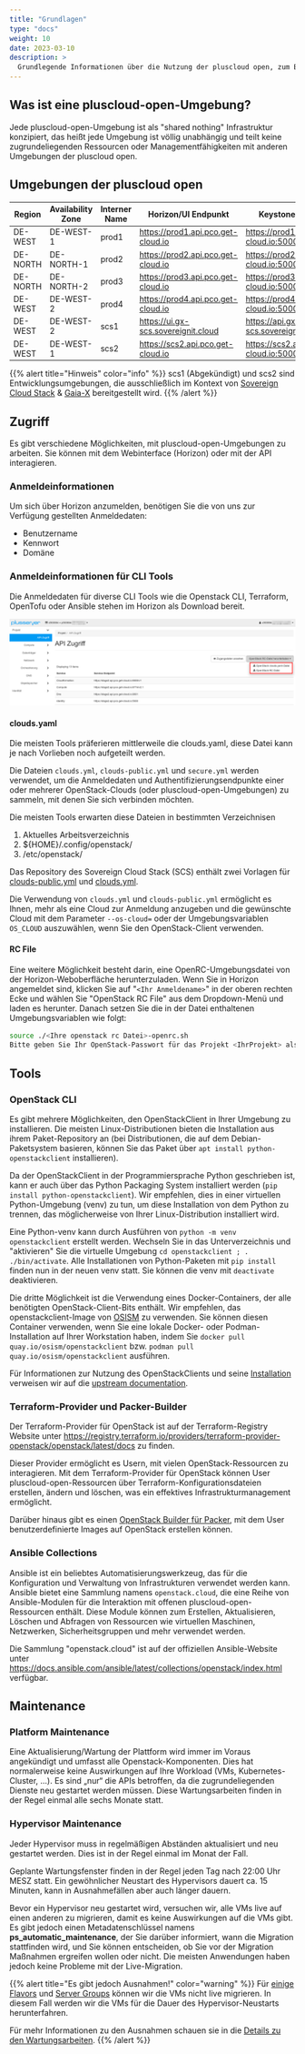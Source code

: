 ```yaml
---
title: "Grundlagen"
type: "docs"
weight: 10
date: 2023-03-10
description: >
  Grundlegende Informationen über die Nutzung der pluscloud open, zum Beispiel: Umgebungen, Api/UI Endpunkte, Anmeldung
---
```


## Was ist eine pluscloud-open-Umgebung?

Jede pluscloud-open-Umgebung ist als "shared nothing" Infrastruktur konzipiert, das heißt jede Umgebung ist völlig unabhängig und teilt keine zugrundeliegenden Ressourcen oder Managementfähigkeiten mit anderen Umgebungen der pluscloud open.

## Umgebungen der pluscloud open

| Region   | Availability Zone | Interner Name | Horizon/UI Endpunkt                   | Keystone Endpunkt                           | Lebenszyklus |
|----------|-------------------|---------------|---------------------------------------|---------------------------------------------|--------------|
| DE-WEST  | DE-WEST-1         | prod1         | <https://prod1.api.pco.get-cloud.io>  | <https://prod1.api.pco.get-cloud.io:5000>   | Aktiv        |
| DE-NORTH | DE-NORTH-1        | prod2         | <https://prod2.api.pco.get-cloud.io>  | <https://prod2.api.pco.get-cloud.io:5000>   | Aktiv        |
| DE-NORTH | DE-NORTH-2        | prod3         | <https://prod3.api.pco.get-cloud.io>  | <https://prod3.api.pco.get-cloud.io:5000>   | Aktiv        |
| DE-WEST  | DE-WEST-2         | prod4         | <https://prod4.api.pco.get-cloud.io>  | <https://prod4.api.pco.get-cloud.io:5000>   | Aktiv        |
| DE-WEST  | DE-WEST-2         | scs1          | <https://ui.gx-scs.sovereignit.cloud> | <https://api.gx-scs.sovereignit.cloud:5000> | Abgekündigt  |
| DE-WEST  | DE-WEST-1         | scs2          | <https://scs2.api.pco.get-cloud.io>   | <https://scs2.api.pco.get-cloud.io:5000>    | Aktiv        |

{{% alert title="Hinweis" color="info" %}}
scs1 (Abgekündigt) und scs2 sind Entwicklungsumgebungen, die ausschließlich im Kontext von [Sovereign Cloud Stack](https://scs.community) & [Gaia-X](https://gaia-x.eu) bereitgestellt wird.
{{% /alert %}}

## Zugriff

Es gibt verschiedene Möglichkeiten, mit pluscloud-open-Umgebungen zu arbeiten. Sie können mit dem Webinterface (Horizon) oder mit der API interagieren.

### Anmeldeinformationen

Um sich über Horizon anzumelden, benötigen Sie die von uns zur Verfügung gestellten Anmeldedaten:

* Benutzername
* Kennwort
* Domäne

### Anmeldeinformationen für CLI Tools

Die Anmeldedaten für diverse CLI Tools wie die Openstack CLI, Terraform, OpenTofu oder Ansible stehen im Horizon als Download bereit.

![Download Credential Files](./download_credentials.png)

#### clouds.yaml

Die meisten Tools präferieren mittlerweile die clouds.yaml, diese Datei kann je nach Vorlieben noch aufgeteilt werden.

Die Dateien `clouds.yml`, `clouds-public.yml` und `secure.yml` werden verwendet, um die Anmeldedaten und Authentifizierungsendpunkte einer oder mehrerer OpenStack-Clouds (oder pluscloud-open-Umgebungen) zu sammeln, mit denen Sie sich verbinden möchten.

Die meisten Tools erwarten diese Dateien in bestimmten Verzeichnisen

1. Aktuelles Arbeitsverzeichnis
2. ${HOME}/.config/openstack/
3. /etc/openstack/

Das Repository des Sovereign Cloud Stack (SCS) enthält zwei Vorlagen für [clouds-public.yml](https://github.com/SovereignCloudStack/docs/blob/main/community/cloud-resources/clouds-public.yaml) und [clouds.yml](https://github.com/SovereignCloudStack/docs/blob/main/community/cloud-resources/clouds.yaml.sample).

Die Verwendung von `clouds.yml` und `clouds-public.yml` ermöglicht es Ihnen, mehr als eine Cloud zur Anmeldung anzugeben und die gewünschte Cloud mit dem Parameter `--os-cloud=` oder der Umgebungsvariablen `OS_CLOUD` auszuwählen, wenn Sie den OpenStack-Client verwenden.

#### RC File

Eine weitere Möglichkeit besteht darin, eine OpenRC-Umgebungsdatei von der Horizon-Weboberfläche herunterzuladen. Wenn Sie in Horizon angemeldet sind, klicken Sie auf "`<Ihr Anmeldename>`" in der oberen rechten Ecke und wählen Sie "OpenStack RC File" aus dem Dropdown-Menü und laden es herunter.
Danach setzen Sie die in der Datei enthaltenen Umgebungsvariablen wie folgt:

```bash
source ./<Ihre openstack rc Datei>-openrc.sh
Bitte geben Sie Ihr OpenStack-Passwort für das Projekt <IhrProjekt> als Benutzer <Ihr Anmeldename> ein
```

## Tools

### OpenStack CLI

Es gibt mehrere Möglichkeiten, den OpenStackClient in Ihrer Umgebung zu installieren. Die meisten Linux-Distributionen bieten die Installation aus ihrem Paket-Repository an (bei Distributionen, die auf dem Debian-Paketsystem basieren, können Sie das Paket über `apt install python-openstackclient` installieren).

Da der OpenStackClient in der Programmiersprache Python geschrieben ist, kann er auch über das Python Packaging System installiert werden (`pip install python-openstackclient`). Wir empfehlen, dies in einer virtuellen Python-Umgebung (venv) zu tun, um diese Installation von dem Python zu trennen, das möglicherweise von Ihrer Linux-Distribution installiert wird.

Eine Python-venv kann durch Ausführen von `python -m venv openstackclient` erstellt werden. Wechseln Sie in das Unterverzeichnis und "aktivieren" Sie die virtuelle Umgebung `cd openstackclient ; . ./bin/activate`. Alle Installationen von Python-Paketen mit `pip install` finden nun in der neuen venv statt. Sie können die venv mit `deactivate` deaktivieren.

Die dritte Möglichkeit ist die Verwendung eines Docker-Containers, der alle benötigten OpenStack-Client-Bits enthält. Wir empfehlen, das openstackclient-Image von [OSISM](https://osism.tech/de) zu verwenden. Sie können diesen Container verwenden, wenn Sie eine lokale Docker- oder Podman-Installation auf Ihrer Workstation haben, indem Sie `docker pull quay.io/osism/openstackclient` bzw. `podman pull quay.io/osism/openstackclient` ausführen.

Für Informationen zur Nutzung des OpenStackClients und seine [Installation](https://docs.openstack.org/newton/user-guide/common/cli-install-openstack-command-line-clients.html) verweisen wir auf die [upstream documentation](https://docs.openstack.org/python-openstackclient/latest/index.html).

### Terraform-Provider und Packer-Builder

Der Terraform-Provider für OpenStack ist auf der Terraform-Registry Website unter <https://registry.terraform.io/providers/terraform-provider-openstack/openstack/latest/docs> zu finden.

Dieser Provider ermöglicht es Usern, mit vielen OpenStack-Ressourcen zu interagieren. Mit dem Terraform-Provider für OpenStack können User pluscloud-open-Ressourcen über Terraform-Konfigurationsdateien erstellen, ändern und löschen, was ein effektives Infrastrukturmanagement ermöglicht.

Darüber hinaus gibt es einen [OpenStack Builder für Packer](https://developer.hashicorp.com/packer/plugins/builders/openstack), mit dem User benutzerdefinierte Images auf OpenStack erstellen können.

### Ansible Collections

Ansible ist ein beliebtes Automatisierungswerkzeug, das für die Konfiguration und Verwaltung von Infrastrukturen verwendet werden kann. Ansible bietet eine Sammlung namens `openstack.cloud`, die eine Reihe von Ansible-Modulen für die Interaktion mit offenen pluscloud-open-Ressourcen enthält. Diese Module können zum Erstellen, Aktualisieren, Löschen und Abfragen von Ressourcen wie virtuellen Maschinen, Netzwerken, Sicherheitsgruppen und mehr verwendet werden.

Die Sammlung "openstack.cloud" ist auf der offiziellen Ansible-Website unter <https://docs.ansible.com/ansible/latest/collections/openstack/index.html> verfügbar.

## Maintenance

### Platform Maintenance

Eine Aktualisierung/Wartung der Plattform wird immer im Voraus angekündigt und umfasst alle Openstack-Komponenten. Dies hat normalerweise keine Auswirkungen auf Ihre Workload (VMs, Kubernetes-Cluster, ...). Es sind „nur“ die APIs betroffen, da die zugrundeliegenden Dienste neu gestartet werden müssen. Diese Wartungsarbeiten finden in der Regel einmal alle sechs Monate statt.

### Hypervisor Maintenance

Jeder Hypervisor muss in regelmäßigen Abständen aktualisiert und neu gestartet werden. Dies ist in der Regel einmal im Monat der Fall.

Geplante Wartungsfenster finden in der Regel jeden Tag nach 22:00 Uhr MESZ statt.
Ein gewöhnlicher Neustart des Hypervisors dauert ca. 15 Minuten, kann in Ausnahmefällen aber auch länger dauern.

Bevor ein Hypervisor neu gestartet wird, versuchen wir, alle VMs live auf einen anderen zu migrieren, damit es keine Auswirkungen auf die VMs gibt. Es gibt jedoch einen Metadatenschlüssel namens **ps_automatic_maintenance**, der Sie darüber informiert, wann die Migration stattfinden wird, und Sie können entscheiden, ob Sie vor der Migration Maßnahmen ergreifen wollen oder nicht. Die meisten Anwendungen haben jedoch keine Probleme mit der Live-Migration.

{{% alert title="Es gibt jedoch Ausnahmen!" color="warning" %}}
Für [einige Flavors](../../reference/local-storage/) und [Server Groups](../../reference/instances-and-images/server-groups/) können wir die VMs nicht live migrieren. In diesem Fall werden wir die VMs für die Dauer des Hypervisor-Neustarts herunterfahren.

Für mehr Informationen zu den Ausnahmen schauen sie in die [Details zu den Wartungsarbeiten](../../reference/maintenance).
{{% /alert %}}
